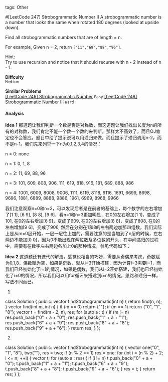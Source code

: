 tags: Other

#[LeetCode 247] Strobogrammatic Number II
A strobogrammatic number is a number that looks the same when rotated 180 degrees (looked at upside down).

Find all strobogrammatic numbers that are of length = n.

For example,
Given n = 2, return `["11","69","88","96"]`.

Hint:  
Try to use recursion and notice that it should recurse with n - 2 instead of n - 1.

**Diffculty**  
`Medium`

**Similar Problems**  
[[LeetCode 246] Strobogrammatic Number]() `Easy`
[[LeetCode 248] Strobogrammatic Number III]() `Hard`


#### Analysis

**Idea 1**
那道题让我们判断一个数是否是对称数，而这道题让我们找出长度为n的所有的对称数，我们肯定不能一个数一个数的来判断，那样太不高效了，而且OJ肯定也不会答应。题目中给了提示说可以用递归来做，而且提示了递归调用n-2，而不是n-1。我们先来列举一下n为0,1,2,3,4的情况：

n = 0:   none

n = 1:   0, 1, 8

n = 2:   11, 69, 88, 96

n = 3:   101, 609, 808, 906, 111, 619, 818, 916, 181, 689, 888, 986

n = 4:   1001, 6009, 8008, 9006, 1111, 6119, 8118, 9116, 1691, 6699, 8698, 9696, 1881, 6889, 8888, 9886, 1961, 6969, 8968, 9966

我们注意观察n=0和n=2，可以发现后者是在前者的基础上，每个数字的左右增加了[1 1], [6 9], [8 8], [9 6]，看n=1和n=3更加明显，在0的左右增加[1 1]，变成了101, 在0的左右增加[6 9]，变成了609, 在0的左右增加[8 8]，变成了808, 在0的左右增加[9 6]，变成了906, 然后在分别在1和8的左右两边加那四组数，我们实际上是从m=0层开始，一层一层往上加的，需要注意的是当加到了n层的时候，左右两边不能加[0 0]，因为0不能出现在两位数及多位数的开头，在中间递归的过程中，需要有在数字左右两边各加上0的那种情况，参见代码如下：  

**Idea 2**
这道题还有迭代的解法，感觉也相当的巧妙，需要从奇偶来考虑，奇数赋为0,1,8，偶数赋为空，如果是奇数，就从i=3开始搭建，因为计算i=3需要i=1，而我们已经初始化了i=1的情况，如果是偶数，我们从i=2开始搭建，我们也已经初始化了i=0的情况，所以我们可以用for循环来搭建到i=n的情况，思路和递归一样，写法不同而已。



1. 
class Solution {
public:
    vector<string> findStrobogrammatic(int n) {
        return find(n, n);
    }
    vector<string> find(int m, int n) {
        if (m == 0) return {""};
        if (m == 1) return {"0", "1", "8"};
        vector<string> t = find(m - 2, n), res;
        for (auto a : t) {
            if (m != n) res.push_back("0" + a + "0");
            res.push_back("1" + a + "1");
            res.push_back("6" + a + "9");
            res.push_back("8" + a + "8");
            res.push_back("9" + a + "6");
        }
        return res;
    }
};

2. 
class Solution {
public:
    vector<string> findStrobogrammatic(int n) {
        vector<string> one{"0", "1", "8"}, two{""}, res = two;
        if (n % 2 == 1) res = one;
        for (int i = (n % 2) + 2; i <= n; ++i) {
            vector<string> t;
            for (auto a : res) {
                if (i != n) t.push_back("0" + a + "0");
                t.push_back("1" + a + "1");
                t.push_back("6" + a + "9");
                t.push_back("8" + a + "8");
                t.push_back("9" + a + "6");
            }
            res = t;
        }
        return res;
    }
};


